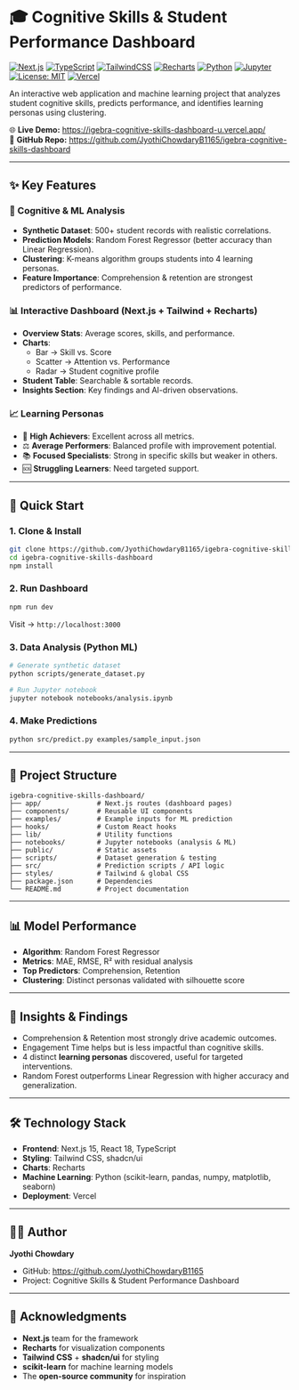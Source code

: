 # 🎓 Cognitive Skills & Student Performance Dashboard  

[![Next.js](https://img.shields.io/badge/Next.js-15-black?logo=next.js)](https://nextjs.org/)
[![TypeScript](https://img.shields.io/badge/TypeScript-5-blue?logo=typescript)](https://www.typescriptlang.org/)
[![TailwindCSS](https://img.shields.io/badge/TailwindCSS-3.3-06B6D4?logo=tailwindcss&logoColor=white)](https://tailwindcss.com/)
[![Recharts](https://img.shields.io/badge/Recharts-2.8-orange)](https://recharts.org/)
[![Python](https://img.shields.io/badge/Python-3.10-3776AB?logo=python&logoColor=white)](https://www.python.org/)
[![Jupyter](https://img.shields.io/badge/Jupyter-Notebook-F37626?logo=jupyter&logoColor=white)](https://jupyter.org/)
[![License: MIT](https://img.shields.io/badge/License-MIT-green.svg)](LICENSE)
[![Vercel](https://img.shields.io/badge/Deployed%20on-Vercel-black?logo=vercel)](https://igebra-cognitive-skills-dashboard-u.vercel.app/)

An interactive web application and machine learning project that analyzes student cognitive skills, predicts performance, and identifies learning personas using clustering.  

🌐 **Live Demo:** https://igebra-cognitive-skills-dashboard-u.vercel.app/  
📂 **GitHub Repo:** https://github.com/JyothiChowdaryB1165/igebra-cognitive-skills-dashboard  

---

## ✨ Key Features  

### 🧠 Cognitive & ML Analysis  
- **Synthetic Dataset**: 500+ student records with realistic correlations.  
- **Prediction Models**: Random Forest Regressor (better accuracy than Linear Regression).  
- **Clustering**: K-means algorithm groups students into 4 learning personas.  
- **Feature Importance**: Comprehension & retention are strongest predictors of performance.  

### 📊 Interactive Dashboard (Next.js + Tailwind + Recharts)  
- **Overview Stats**: Average scores, skills, and performance.  
- **Charts**:  
  - Bar → Skill vs. Score  
  - Scatter → Attention vs. Performance  
  - Radar → Student cognitive profile  
- **Student Table**: Searchable & sortable records.  
- **Insights Section**: Key findings and AI-driven observations.  

### 📈 Learning Personas  
- 🌟 **High Achievers**: Excellent across all metrics.  
- ⚖️ **Average Performers**: Balanced profile with improvement potential.  
- 📚 **Focused Specialists**: Strong in specific skills but weaker in others.  
- 🆘 **Struggling Learners**: Need targeted support.  

---

## 🚀 Quick Start  

### 1. Clone & Install  
```bash
git clone https://github.com/JyothiChowdaryB1165/igebra-cognitive-skills-dashboard.git
cd igebra-cognitive-skills-dashboard
npm install
```

### 2. Run Dashboard  
```bash
npm run dev
```
Visit → `http://localhost:3000`  

### 3. Data Analysis (Python ML)  
```bash
# Generate synthetic dataset
python scripts/generate_dataset.py  

# Run Jupyter notebook
jupyter notebook notebooks/analysis.ipynb
```

### 4. Make Predictions  
```bash
python src/predict.py examples/sample_input.json
```

---

## 📁 Project Structure  

```
igebra-cognitive-skills-dashboard/
├── app/              # Next.js routes (dashboard pages)
├── components/       # Reusable UI components
├── examples/         # Example inputs for ML prediction
├── hooks/            # Custom React hooks
├── lib/              # Utility functions
├── notebooks/        # Jupyter notebooks (analysis & ML)
├── public/           # Static assets
├── scripts/          # Dataset generation & testing
├── src/              # Prediction scripts / API logic
├── styles/           # Tailwind & global CSS
├── package.json      # Dependencies
└── README.md         # Project documentation
```

---

## 📊 Model Performance  

- **Algorithm**: Random Forest Regressor  
- **Metrics**: MAE, RMSE, R² with residual analysis  
- **Top Predictors**: Comprehension, Retention  
- **Clustering**: Distinct personas validated with silhouette score  

---

## 🔎 Insights & Findings  

- Comprehension & Retention most strongly drive academic outcomes.  
- Engagement Time helps but is less impactful than cognitive skills.  
- 4 distinct **learning personas** discovered, useful for targeted interventions.  
- Random Forest outperforms Linear Regression with higher accuracy and generalization.  

---

## 🛠️ Technology Stack  

- **Frontend**: Next.js 15, React 18, TypeScript  
- **Styling**: Tailwind CSS, shadcn/ui  
- **Charts**: Recharts  
- **Machine Learning**: Python (scikit-learn, pandas, numpy, matplotlib, seaborn)  
- **Deployment**: Vercel  

---

## 👨‍💻 Author  

**Jyothi Chowdary**  
- GitHub: https://github.com/JyothiChowdaryB1165  
- Project: Cognitive Skills & Student Performance Dashboard  

---

## 🙏 Acknowledgments  

- **Next.js** team for the framework  
- **Recharts** for visualization components  
- **Tailwind CSS** + **shadcn/ui** for styling  
- **scikit-learn** for machine learning models  
- The **open-source community** for inspiration  

